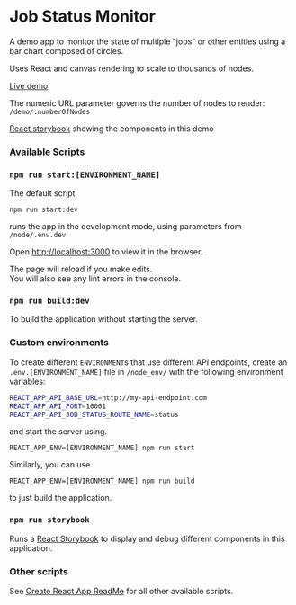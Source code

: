 # Job Status Monitor

A demo app to monitor the state of multiple "jobs" or other entities using a bar chart composed of circles.

Uses React and canvas rendering to scale to thousands of nodes.

[Live demo](https://ryshackleton.github.io/jobstatus/demo/2000)

The numeric URL parameter governs the number of nodes to render: `/demo/:numberOfNodes`

[React storybook](https://ryshackleton.github.io/jobstatus/storybook) showing the components in this demo

### Available Scripts

### `npm run start:[ENVIRONMENT_NAME]`

The default script

`npm run start:dev`

runs the app in the development mode, using parameters from `/node/.env.dev`<br>

Open [http://localhost:3000](http://localhost:3000) to view it in the browser.

The page will reload if you make edits.<br>
You will also see any lint errors in the console.

### `npm run build:dev`

To build the application without starting the server.

### Custom environments 

To create different `ENVIRONMENT`s that use different API endpoints, create an `.env.[ENVIRONMENT_NAME]` file in `/node_env/` with the following environment variables:

```bash
REACT_APP_API_BASE_URL=http://my-api-endpoint.com
REACT_APP_API_PORT=10001
REACT_APP_API_JOB_STATUS_ROUTE_NAME=status
```

and start the server using.

`REACT_APP_ENV=[ENVIRONMENT_NAME] npm run start`

Similarly, you can use

`REACT_APP_ENV=[ENVIRONMENT_NAME] npm run build`

to just build the application.

### `npm run storybook`

Runs a [React Storybook](https://storybook.js.org/) to display and debug different components in this application.

### Other scripts

See [Create React App ReadMe](CreateReactAppReadMe.md) for all other available scripts.
